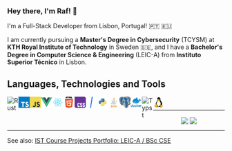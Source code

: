 ### Hey there, I'm Raf! 👋

I'm a Full-Stack Developer from Lisbon, Portugal! 🇵🇹 🇪🇺

I am currently pursuing a **Master's Degree in Cybersecurity** (TCYSM) at
**KTH Royal Institute of Technology** in Sweden 🇸🇪, and I have a
**Bachelor's Degree in Computer Science & Engineering** (LEIC-A) from
**Instituto Superior Técnico** in Lisbon.

## Languages, Technologies and Tools

[<img align="left" title="Rust" alt="Rust" width="26px" src="https://raw.githubusercontent.com/rust-lang/rust-artwork/refs/heads/master/logo/rust-logo-64x64.png" />][github]
[<img align="left" title="TypeScript" alt="TypeScript" width="26px" src="https://raw.githubusercontent.com/github/explore/80688e429a7d4ef2fca1e82350fe8e3517d3494d/topics/typescript/typescript.png" />][github]
[<img align="left" title="JavaScript" alt="JavaScript" width="26px" src="https://raw.githubusercontent.com/github/explore/80688e429a7d4ef2fca1e82350fe8e3517d3494d/topics/javascript/javascript.png" />][github]
[<img align="left" title="Vue" alt="Vue" width="26px" src="https://raw.githubusercontent.com/github/explore/80688e429a7d4ef2fca1e82350fe8e3517d3494d/topics/vue/vue.png" />][github]
[<img align="left" title="React" alt="React" width="26px" src="https://raw.githubusercontent.com/github/explore/80688e429a7d4ef2fca1e82350fe8e3517d3494d/topics/react/react.png" />][github]
[<img align="left" title="HTML" alt="HTML" width="26px" src="https://raw.githubusercontent.com/github/explore/80688e429a7d4ef2fca1e82350fe8e3517d3494d/topics/html/html.png" />][github]
[<img align="left" title="CSS" alt="CSS" width="26px" src="https://raw.githubusercontent.com/github/explore/8144ae7e9ec2274bdb8f76bdbdb6e6509538c7a8/topics/css/css.png" />][github]
[<img align="left" title="htmx" alt="htmx" height="26px" width="26px" src="https://raw.githubusercontent.com/bigskysoftware/htmx/86893ebf4cb0f38484a522044f9a07cdd79398fa/www/static/favicon.svg" />][github]
[<img align="left" title="Python" alt="Python" width="26px" src="https://raw.githubusercontent.com/github/explore/80688e429a7d4ef2fca1e82350fe8e3517d3494d/topics/python/python.png" />][github]
[<img align="left" title="Java" alt="Java" width="26px" src="https://raw.githubusercontent.com/github/explore/5b3600551e122a3277c2c5368af2ad5725ffa9a1/topics/java/java.png" />][github]
[<img align="left" title="PostgreSQL" alt="PostgreSQL" width="26px" src="https://raw.githubusercontent.com/github/explore/80688e429a7d4ef2fca1e82350fe8e3517d3494d/topics/postgresql/postgresql.png" />][github]
[<img align="left" title="Docker" alt="Docker" width="26px" src="https://raw.githubusercontent.com/github/explore/80688e429a7d4ef2fca1e82350fe8e3517d3494d/topics/docker/docker.png" />][github]
[<img align="left" title="Typst" alt="Typst" width="26px" src="https://avatars.githubusercontent.com/u/67595261" />][github]
[<img align="left" title="Linux" alt="Linux" width="26px" src="https://raw.githubusercontent.com/github/explore/eb40fa94e4b686db568094600bb30065acce30c3/topics/linux/linux.png" />][github]

<br />

---

<p align="center">
<img align="center" src="https://github-readme-stats.rso.pt/api?username=RafDevX&custom_title=GitHub%20Stats&show_icons=true&hide=stars&hide_rank=true&bg_color=45,fca900,4c00fc&title_color=fff&text_color=fff&icon_color=fff" />
<img align="center" src="https://github-readme-stats.rso.pt/api/top-langs/?username=RafDevX&custom_title=Top%20Languages&layout=compact&langs_count=10&hide=assembly,prolog&exclude_repo=quizzes-tutor-es&bg_color=-45,1f0559,4c00fc&title_color=fff&text_color=fff&icon_color=fff" />
</p>

---

See also: [IST Course Projects Portfolio: LEIC-A / BSc CSE](https://gist.github.com/RafDevX/46ddc5b68ea97c46b5ffd18854670042)

[github]: https://github.com/RafDevX
